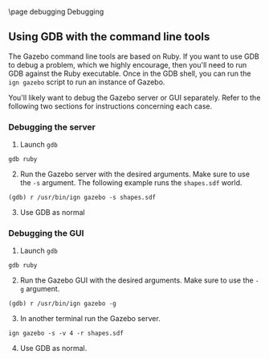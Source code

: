 \page debugging Debugging

## Using GDB with the command line tools

The Gazebo command line tools are based on Ruby. If you want to use GDB to
debug a problem, which we highly encourage, then you'll need to run GDB against
the Ruby executable. Once in the GDB shell, you can run the `ign gazebo`
script to run an instance of Gazebo.

You'll likely want to debug the Gazebo server or GUI separately. Refer to the
following two sections for instructions concerning each case.

### Debugging the server

1. Launch `gdb`

```
gdb ruby
```

2. Run the Gazebo server with the desired arguments. Make sure to use the
   `-s` argument. The following example runs the `shapes.sdf` world.

```
(gdb) r /usr/bin/ign gazebo -s shapes.sdf
```

3. Use GDB as normal

### Debugging the GUI

1. Launch `gdb`

```
gdb ruby
```

2. Run the Gazebo GUI with the desired arguments. Make sure to use the
   `-g` argument.

```
(gdb) r /usr/bin/ign gazebo -g 
```

3. In another terminal run the Gazebo server.

```
ign gazebo -s -v 4 -r shapes.sdf
```

4. Use GDB as normal.
